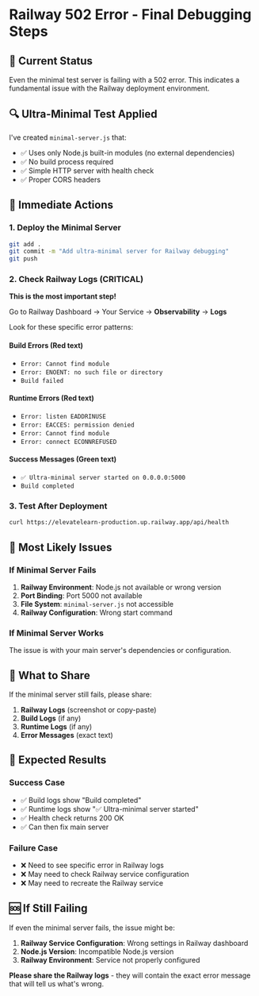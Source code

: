 # Railway 502 Error - Final Debugging Steps

## 🚨 **Current Status**

Even the minimal test server is failing with a 502 error. This indicates a fundamental issue with the Railway deployment environment.

## 🔍 **Ultra-Minimal Test Applied**

I've created `minimal-server.js` that:
- ✅ Uses only Node.js built-in modules (no external dependencies)
- ✅ No build process required
- ✅ Simple HTTP server with health check
- ✅ Proper CORS headers

## 🚀 **Immediate Actions**

### 1. Deploy the Minimal Server
```bash
git add .
git commit -m "Add ultra-minimal server for Railway debugging"
git push
```

### 2. Check Railway Logs (CRITICAL)
**This is the most important step!**

Go to Railway Dashboard → Your Service → **Observability** → **Logs**

Look for these specific error patterns:

#### Build Errors (Red text)
- `Error: Cannot find module`
- `Error: ENOENT: no such file or directory`
- `Build failed`

#### Runtime Errors (Red text)
- `Error: listen EADDRINUSE`
- `Error: EACCES: permission denied`
- `Error: Cannot find module`
- `Error: connect ECONNREFUSED`

#### Success Messages (Green text)
- `✅ Ultra-minimal server started on 0.0.0.0:5000`
- `Build completed`

### 3. Test After Deployment
```bash
curl https://elevatelearn-production.up.railway.app/api/health
```

## 🔧 **Most Likely Issues**

### If Minimal Server Fails
1. **Railway Environment**: Node.js not available or wrong version
2. **Port Binding**: Port 5000 not available
3. **File System**: `minimal-server.js` not accessible
4. **Railway Configuration**: Wrong start command

### If Minimal Server Works
The issue is with your main server's dependencies or configuration.

## 📝 **What to Share**

If the minimal server still fails, please share:

1. **Railway Logs** (screenshot or copy-paste)
2. **Build Logs** (if any)
3. **Runtime Logs** (if any)
4. **Error Messages** (exact text)

## 🎯 **Expected Results**

### Success Case
- ✅ Build logs show "Build completed"
- ✅ Runtime logs show "✅ Ultra-minimal server started"
- ✅ Health check returns 200 OK
- ✅ Can then fix main server

### Failure Case
- ❌ Need to see specific error in Railway logs
- ❌ May need to check Railway service configuration
- ❌ May need to recreate the Railway service

## 🆘 **If Still Failing**

If even the minimal server fails, the issue might be:
1. **Railway Service Configuration**: Wrong settings in Railway dashboard
2. **Node.js Version**: Incompatible Node.js version
3. **Railway Environment**: Service not properly configured

**Please share the Railway logs** - they will contain the exact error message that will tell us what's wrong.

